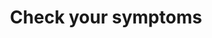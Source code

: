 ---
layout: link-post
title: Check your symptoms
link: https://111.nhs.uk/service/COVID-19/
category: NHS and NCHA advice
---
